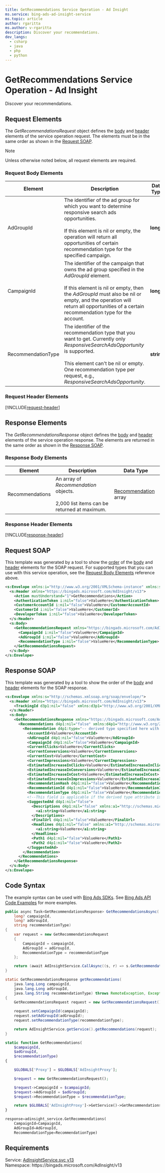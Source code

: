 ```yaml
---
title: GetRecommendations Service Operation - Ad Insight
ms.service: bing-ads-ad-insight-service
ms.topic: article
author: rgaritta
ms.author: v-rgaritta
description: Discover your recommendations.
dev_langs: 
  - csharp
  - java
  - php
  - python
---
```

# GetRecommendations Service Operation - Ad Insight
Discover your recommendations.

## <a name="request"></a>Request Elements
The *GetRecommendationsRequest* object defines the [body](#request-body) and [header](#request-header) elements of the service operation request. The elements must be in the same order as shown in the [Request SOAP](#request-soap). 

> [!NOTE]
> Unless otherwise noted below, all request elements are required.

### <a name="request-body"></a>Request Body Elements

|Element|Description|Data Type|
|-----------|---------------|-------------|
|<a name="adgroupid"></a>AdGroupId|The identifier of the ad group for which you want to determine responsive search ads opportunities.<br/><br/>If this element is nil or empty, the operation will return all opportunities of certain recommendation type for the specified campaign. |**long**|
|<a name="campaignid"></a>CampaignId|The identifier of the campaign that owns the ad group specified in the *AdGroupId* element.<br/><br/>If this element is nil or empty, then the *AdGroupId* must also be nil or empty, and the operation will return all opportunities of a certain recommendation type for the account.  |**long**|
|<a name="recommendationtype"></a>RecommendationType|The identifier of the recommendation type that you want to get. Currently only *ResponsiveSearchAdsOpportunity* is supported.<br/><br/>This element can't be nil or empty. One recommendation type per request, e.g., *ResponsiveSearchAdsOpportunity*. |**string**|

### <a name="request-header"></a>Request Header Elements
[!INCLUDE[request-header](./includes/request-header.md)]

## <a name="response"></a>Response Elements
The *GetRecommendationsResponse* object defines the [body](#response-body) and [header](#response-header) elements of the service operation response. The elements are returned in the same order as shown in the [Response SOAP](#response-soap).

### <a name="response-body"></a>Response Body Elements

|Element|Description|Data Type|
|-----------|---------------|-------------|
|<a name="recommendations"></a>Recommendations|An array of *Recommendation* objects.<br/><br/>2,000 list items can be returned at maximum. |[Recommendation](recommendation.md) array|

### <a name="response-header"></a>Response Header Elements
[!INCLUDE[response-header](./includes/response-header.md)]

## <a name="request-soap"></a>Request SOAP
This template was generated by a tool to show the [order](../guides/services-protocol.md#element-order) of the [body](#request-body) and [header](#request-header) elements for the SOAP request. For supported types that you can use with this service operation, see the [Request Body Elements](#request-body) reference above.

```xml
<s:Envelope xmlns:i="http://www.w3.org/2001/XMLSchema-instance" xmlns:s="http://schemas.xmlsoap.org/soap/envelope/">
  <s:Header xmlns="https://bingads.microsoft.com/AdInsight/v13">
    <Action mustUnderstand="1">GetRecommendations</Action>
    <AuthenticationToken i:nil="false">ValueHere</AuthenticationToken>
    <CustomerAccountId i:nil="false">ValueHere</CustomerAccountId>
    <CustomerId i:nil="false">ValueHere</CustomerId>
    <DeveloperToken i:nil="false">ValueHere</DeveloperToken>
  </s:Header>
  <s:Body>
    <GetRecommendationsRequest xmlns="https://bingads.microsoft.com/AdInsight/v13">
      <CampaignId i:nil="false">ValueHere</CampaignId>
      <AdGroupId i:nil="false">ValueHere</AdGroupId>
      <RecommendationType i:nil="false">ValueHere</RecommendationType>
    </GetRecommendationsRequest>
  </s:Body>
</s:Envelope>
```

## <a name="response-soap"></a>Response SOAP
This template was generated by a tool to show the order of the [body](#response-body) and [header](#response-header) elements for the SOAP response.

```xml
<s:Envelope xmlns:s="http://schemas.xmlsoap.org/soap/envelope/">
  <s:Header xmlns="https://bingads.microsoft.com/AdInsight/v13">
    <TrackingId d3p1:nil="false" xmlns:d3p1="http://www.w3.org/2001/XMLSchema-instance">ValueHere</TrackingId>
  </s:Header>
  <s:Body>
    <GetRecommendationsResponse xmlns="https://bingads.microsoft.com/AdInsight/v13">
      <Recommendations d4p1:nil="false" xmlns:d4p1="http://www.w3.org/2001/XMLSchema-instance">
        <Recommendation d4p1:type="-- derived type specified here with the appropriate prefix --">
          <AccountId>ValueHere</AccountId>
          <AdGroupId d4p1:nil="false">ValueHere</AdGroupId>
          <CampaignId d4p1:nil="false">ValueHere</CampaignId>
          <CurrentClicks>ValueHere</CurrentClicks>
          <CurrentConversions>ValueHere</CurrentConversions>
          <CurrentCost>ValueHere</CurrentCost>
          <CurrentImpressions>ValueHere</CurrentImpressions>
          <EstimatedIncreaseInClicks>ValueHere</EstimatedIncreaseInClicks>
          <EstimatedIncreaseInConversions>ValueHere</EstimatedIncreaseInConversions>
          <EstimatedIncreaseInCost>ValueHere</EstimatedIncreaseInCost>
          <EstimatedIncreaseInImpressions>ValueHere</EstimatedIncreaseInImpressions>
          <RecommendationHash d4p1:nil="false">ValueHere</RecommendationHash>
          <RecommendationId d4p1:nil="false">ValueHere</RecommendationId>
          <RecommendationType d4p1:nil="false">ValueHere</RecommendationType>
          <!--This field is applicable if the derived type attribute is set to ResponsiveSearchAdsRecommendation-->
          <SuggestedAd d4p1:nil="false">
            <Descriptions d4p1:nil="false" xmlns:a1="http://schemas.microsoft.com/2003/10/Serialization/Arrays">
              <a1:string>ValueHere</a1:string>
            </Descriptions>
            <FinalUrl d4p1:nil="false">ValueHere</FinalUrl>
            <Headlines d4p1:nil="false" xmlns:a1="http://schemas.microsoft.com/2003/10/Serialization/Arrays">
              <a1:string>ValueHere</a1:string>
            </Headlines>
            <Path1 d4p1:nil="false">ValueHere</Path1>
            <Path2 d4p1:nil="false">ValueHere</Path2>
          </SuggestedAd>
        </Recommendation>
      </Recommendations>
    </GetRecommendationsResponse>
  </s:Body>
</s:Envelope>
```

## <a name="example"></a>Code Syntax
The example syntax can be used with [Bing Ads SDKs](../guides/client-libraries.md). See [Bing Ads API Code Examples](../guides/code-examples.md) for more examples.
```csharp
public async Task<GetRecommendationsResponse> GetRecommendationsAsync(
	long? campaignId,
	long? adGroupId,
	string recommendationType)
{
	var request = new GetRecommendationsRequest
	{
		CampaignId = campaignId,
		AdGroupId = adGroupId,
		RecommendationType = recommendationType
	};

	return (await AdInsightService.CallAsync((s, r) => s.GetRecommendationsAsync(r), request));
}
```
```java
static GetRecommendationsResponse getRecommendations(
	java.lang.Long campaignId,
	java.lang.Long adGroupId,
	java.lang.String recommendationType) throws RemoteException, Exception
{
	GetRecommendationsRequest request = new GetRecommendationsRequest();

	request.setCampaignId(campaignId);
	request.setAdGroupId(adGroupId);
	request.setRecommendationType(recommendationType);

	return AdInsightService.getService().getRecommendations(request);
}
```
```php
static function GetRecommendations(
	$campaignId,
	$adGroupId,
	$recommendationType)
{

	$GLOBALS['Proxy'] = $GLOBALS['AdInsightProxy'];

	$request = new GetRecommendationsRequest();

	$request->CampaignId = $campaignId;
	$request->AdGroupId = $adGroupId;
	$request->RecommendationType = $recommendationType;

	return $GLOBALS['AdInsightProxy']->GetService()->GetRecommendations($request);
}
```
```python
response=adinsight_service.GetRecommendations(
	CampaignId=CampaignId,
	AdGroupId=AdGroupId,
	RecommendationType=RecommendationType)
```

## Requirements
Service: [AdInsightService.svc v13](https://adinsight.api.bingads.microsoft.com/Api/Advertiser/AdInsight/v13/AdInsightService.svc)  
Namespace: https\://bingads.microsoft.com/AdInsight/v13  

